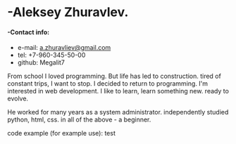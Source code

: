 # -Aleksey Zhuravlev.

#### -Contact info:
+ e-mail: a.zhuravliev@gmail.com
+ tel: +7-960-345-50-00
+ github: Megalit7

From school I loved programming. But life has led to construction. tired of constant trips, I want to stop. I decided to return to programming. I'm interested in web development. I like to learn, learn something new. ready to evolve.

He worked for many years as a system administrator. independently studied python, html, css. in all of the above - a beginner.

code example (for example use):
test